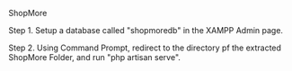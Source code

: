 
ShopMore

Step 1.
Setup a database called "shopmoredb" in the XAMPP Admin page.

Step 2.
Using Command Prompt, redirect to the directory pf the extracted ShopMore Folder, and run "php artisan serve".

